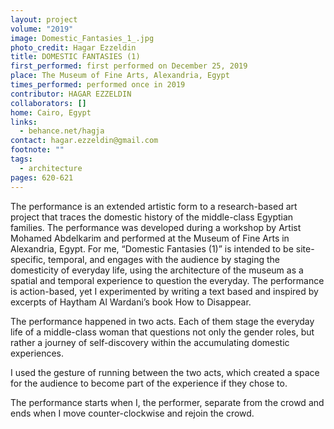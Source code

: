 ```yaml
---
layout: project
volume: "2019"
image: Domestic_Fantasies_1_.jpg
photo_credit: Hagar Ezzeldin
title: DOMESTIC FANTASIES (1)
first_performed: first performed on December 25, 2019
place: The Museum of Fine Arts, Alexandria, Egypt
times_performed: performed once in 2019
contributor: HAGAR EZZELDIN
collaborators: []
home: Cairo, Egypt
links:
  - behance.net/hagja
contact: hagar.ezzeldin@gmail.com
footnote: ""
tags:
  - architecture
pages: 620-621
---
```


The performance is an extended artistic form to a research-based art project that traces the domestic history of the middle-class Egyptian families. The performance was developed during a workshop by Artist Mohamed Abdelkarim and performed at the Museum of Fine Arts in Alexandria, Egypt. For me, “Domestic Fantasies (1)” is intended to be site-specific, temporal, and engages with the audience by staging the domesticity of everyday life, using the architecture of the museum as a spatial and temporal experience to question the everyday. The performance is action-based, yet I experimented by writing a text based and inspired by excerpts of Haytham Al Wardani’s book How to Disappear.

The performance happened in two acts. Each of them stage the everyday life of a middle-class woman that questions not only the gender roles, but rather a journey of self-discovery within the accumulating domestic experiences.

I used the gesture of running between the two acts, which created a space for the audience to become part of the experience if they chose to.

The performance starts when I, the performer, separate from the crowd and ends when I move counter-clockwise and rejoin the crowd.
